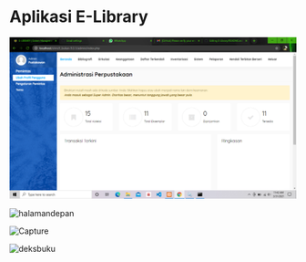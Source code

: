 # Aplikasi E-Library

![](https://raw.githubusercontent.com/GODZ217/E-Library/main/.img/ss.png)

![halamandepan](https://user-images.githubusercontent.com/81666705/113917781-d45f2700-980b-11eb-9f69-af95fd4e2c6a.PNG)

![Capture](https://user-images.githubusercontent.com/81666705/113917998-1f793a00-980c-11eb-8874-17fefc25943f.PNG)

![deksbuku](https://user-images.githubusercontent.com/81666705/113918213-57807d00-980c-11eb-82e9-2031b8008571.PNG)
